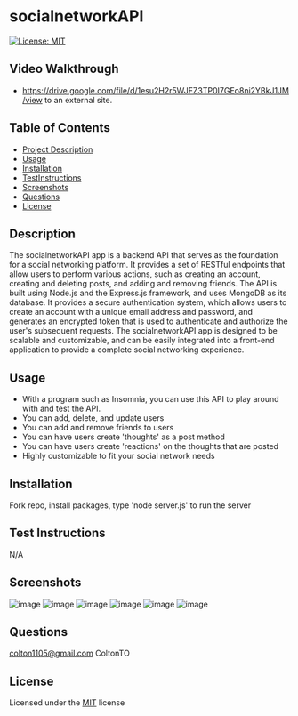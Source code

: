 # socialnetworkAPI

[![License: MIT](https://img.shields.io/badge/License-MIT-yellow.svg)](https://opensource.org/licenses/MIT)

## Video Walkthrough
- https://drive.google.com/file/d/1esu2H2r5WJFZ3TP0I7GEo8ni2YBkJ1JM/view to an external site.

## Table of Contents 
  - [Project Description](#Description)
  - [Usage](#Usage)
  - [Installation](#Installation)
  - [TestInstructions](#TestInstructions)
  - [Screenshots](#Screenshots)
  - [Questions](#Questions)
  - [License](#License)

## Description
The socialnetworkAPI app is a backend API that serves as the foundation for a social networking platform. It provides a set of RESTful endpoints that allow users to perform various actions, such as creating an account, creating and deleting posts, and adding and removing friends.
The API is built using Node.js and the Express.js framework, and uses MongoDB as its database. It provides a secure authentication system, which allows users to create an account with a unique email address and password, and generates an encrypted token that is used to authenticate and authorize the user's subsequent requests.
The socialnetworkAPI app is designed to be scalable and customizable, and can be easily integrated into a front-end application to provide a complete social networking experience.

## Usage
- With a program such as Insomnia, you can use this API to play around with and test the API.
- You can add, delete, and update users
- You can add and remove friends to users
- You can have users create 'thoughts' as a post method 
- You can have users create 'reactions' on the thoughts that are posted
- Highly customizable to fit your social network needs

## Installation 
Fork repo, install packages, type 'node server.js' to run the server 

## Test Instructions
N/A

## Screenshots 
![image](https://user-images.githubusercontent.com/116236745/228427448-473ae493-8b56-4b7c-9d8d-56cd447110df.png)
![image](https://user-images.githubusercontent.com/116236745/228427491-93c3dde8-aa56-448f-b8f8-9d49fa625ac4.png)
![image](https://user-images.githubusercontent.com/116236745/228427504-8dd2c033-fb08-4931-9def-8e57a9632bdd.png)
![image](https://user-images.githubusercontent.com/116236745/228427523-21c32746-1b9d-4307-be61-6ba16086c957.png)
![image](https://user-images.githubusercontent.com/116236745/228427617-50d25a39-b1a0-49ad-b78c-9bf893c714e4.png)
![image](https://user-images.githubusercontent.com/116236745/228427634-502dd622-185c-4177-8b23-0292a145587a.png)

## Questions
colton1105@gmail.com
ColtonTO

## License 
Licensed under the [MIT](https://opensource.org/licenses/MIT) license
